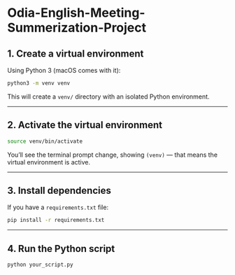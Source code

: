 # Odia-English-Meeting-Summerization-Project
## 1. Create a virtual environment

Using Python 3 (macOS comes with it):

```bash
python3 -m venv venv
```

This will create a `venv/` directory with an isolated Python environment.

---

## 2. Activate the virtual environment

```bash
source venv/bin/activate
```

You’ll see the terminal prompt change, showing `(venv)` — that means the virtual environment is active.

---

## 3. Install dependencies

If you have a `requirements.txt` file:

```bash
pip install -r requirements.txt
```

---

## 4. Run the Python script

```bash
python your_script.py
```
